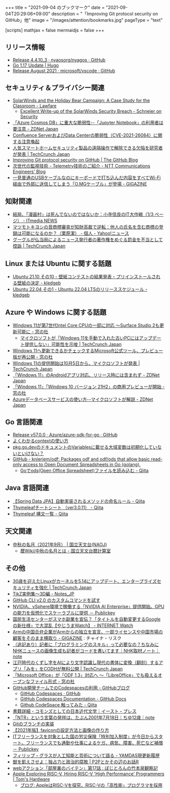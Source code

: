 +++
title = "2021-09-04 のブックマーク"
date =  "2021-09-04T20:29:06+09:00"
description = "「Improving Git protocol security on GitHub」他"
image = "/images/attention/bookmarks.jpg"
pageType = "text"

[scripts]
  mathjax = false
  mermaidjs = false
+++

## リリース情報

- [Release 4.4.10_3 · nyaosorg/nyagos · GitHub](https://github.com/nyaosorg/nyagos/releases/tag/4.4.10_3)
- [Go 1.17 Update | Hugo](https://gohugo.io/news/0.88.0-relnotes/)
- [Release August 2021 · microsoft/vscode · GitHub](https://github.com/microsoft/vscode/releases/tag/1.60.0)

## セキュリティ＆プライバシー関連

- [SolarWinds and the Holiday Bear Campaign: A Case Study for the Classroom - Lawfare](https://www.lawfareblog.com/solarwinds-and-holiday-bear-campaign-case-study-classroom)
  - [Excellent Write-up of the SolarWinds Security Breach - Schneier on Security](https://www.schneier.com/blog/archives/2021/08/excellent-write-up-of-the-solarwinds-security-breach.html)
- [「Azure Cosmos DB」に重大な脆弱性--「Jupyter Notebook」の利用者は要注意 - ZDNet Japan](https://japan.zdnet.com/article/35175898/)
- [Confluence ServerおよびData Centerの脆弱性（CVE-2021-26084）に関する注意喚起](https://www.jpcert.or.jp/at/2021/at210037.html)
- [人気スマートホームセキュリティ製品の遠隔操作で解除できる欠陥を研究者が発表  |  TechCrunch Japan](https://techcrunch.com/2021/08/31/fortress-home-security-rapid7/)
- [Improving Git protocol security on GitHub | The GitHub Blog](https://github.blog/2021-09-01-improving-git-protocol-security-github/)
- [次世代の監視技術 - Telemetry技術のご紹介 - NTT Communications Engineers' Blog](https://engineers.ntt.com/entry/2021/09/02/162022)
- [一見普通のUSBケーブルなのにキーボードで打ち込んだ内容をすべてWi-Fi経由で外部に送信してしまう「O.MGケーブル」が登場 - GIGAZINE](https://gigazine.net/news/20210903-o-mg-cable-leak-key-type/)

## 知財関連

- [結局、「漫画村」は死んでないのではないか：小寺信良のIT大作戦（1/3 ページ） - ITmedia NEWS](https://www.itmedia.co.jp/news/articles/2108/30/news065.html)
- [マツモトキヨシの音商標審査が知財高裁で逆転：他人の氏名を含む商標の登録は可能になるのか？（栗原潔） - 個人 - Yahoo!ニュース](https://news.yahoo.co.jp/byline/kuriharakiyoshi/20210901-00256147)
- [グーグルが仏当局によるニュース発行者の著作権をめぐる罰金を不当として控訴  |  TechCrunch Japan](https://techcrunch.com/2021/09/01/google-appeals-disproportionate-french-copyright-talks-fine/)

## Linux または Ubuntu に関する話題

- [Ubuntu 21.10 その10 - 壁紙コンテストの結果発表・プリインストールされる壁紙の決定 - kledgeb](https://kledgeb.blogspot.com/2021/08/ubuntu-2110-10.html)
- [Ubuntu 22.04 その1 - Ubuntu 22.04 LTSのリリーススケジュール - kledgeb](https://kledgeb.blogspot.com/2021/08/ubuntu-2204-1-ubuntu-2204-lts.html)

## Azure や Windows に関する話題

- [Windows 11が第7世代Intel Core CPUの一部に対応 ～Surface Studio 2も更新可能に - 窓の杜](https://forest.watch.impress.co.jp/docs/news/1346975.html)
  - [マイクロソフトが「Windows 11を手動で入れた古いPCにはアップデート提供しない」可能性を示唆  |  TechCrunch Japan](https://jp.techcrunch.com/2021/08/30/windows-11-not-update-old-cpus/)
- [Windows 11へ更新できるかチェックするMicrosoft公式ツール、プレビュー版が再公開 - 窓の杜](https://forest.watch.impress.co.jp/docs/news/1346972.html)
- [Windows 11の提供開始は10月5日から、マイクロソフトが発表  |  TechCrunch Japan](https://techcrunch.com/2021/08/31/windows-11-launches-october-5/)
- [「Windows 11」のAndroidアプリ対応、リリース時には含まれず - ZDNet Japan](https://japan.zdnet.com/article/35176000/)
- [「Windows 11」「Windows 10 バージョン 21H2」の商用プレビューが開始 - 窓の杜](https://forest.watch.impress.co.jp/docs/news/1348400.html)
- [Azureデータベースサービスの使い方--マイクロソフトが解説 - ZDNet Japan](https://japan.zdnet.com/article/35176194/)

## Go 言語関連

- [Release v57.0.0 · Azure/azure-sdk-for-go · GitHub](https://github.com/Azure/azure-sdk-for-go/releases/tag/v57.0.0)
- [よくわかるcontextの使い方](https://zenn.dev/hsaki/books/golang-context)
- [pkg.go.devのドキュメントのVariablesに載せる大域変数は初期化していないといけない？](https://zenn.dev/ikawaha/articles/20210828-f24a0f5a8f0359)
- [GitHub - knieriem/odf: Packages odf and odf/ods that allow basic read-only access to Open Document Spreadsheets in Go (golang).](https://github.com/knieriem/odf)
  - [Goでods(Open Office Spreadsheet)ファイルを読み込む - Qiita](https://qiita.com/jp_ibis/items/506911b0deaa5ff94687)

## Java  言語関連

- [【Spring Data JPA】自動実装されるメソッドの命名ルール - Qiita](https://qiita.com/shindo_ryo/items/af7d12be264c2cc4b252)
- [Thymeleafチートシート （ver3.0.11） - Qiita](https://qiita.com/oh_yeah_sayryo/items/913646e31bd2064ba5c9)
- [Thymeleaf 構文一覧 - Qiita](https://qiita.com/yakumo3390/items/6b3fcc9e00f7a682660c)

## 天文関連

- [中秋の名月（2021年9月） | 国立天文台(NAOJ)](https://www.nao.ac.jp/astro/sky/2021/09-topics03.html)
  - [暦Wiki/中秋の名月とは - 国立天文台暦計算室](https://eco.mtk.nao.ac.jp/koyomi/wiki/C3E6BDA9A4CECCBEB7EEA4C8A4CF.html)

## その他

- [30歳を迎えたLinuxがカーネルを5.14にアップデート、エンタープライズセキュリティを強化  |  TechCrunch Japan](https://techcrunch.com/2021/08/27/linux-5-14-set-to-boost-future-enterprise-application-security/)
- [TikZ実例集〜3D編 - Notes_JP](https://www.mynote-jp.com/entry/TikZ-examples)
- [GitHub CLI v2.0 のカスタムコマンドを試す](https://zenn.dev/ymmmtym/articles/github-cli-gh-extension)
- [NVIDIA、vSphere環境で稼働する「NVIDIA AI Enterprise」提供開始。GPUの能力を仮想化でスケーラブルに提供 － Publickey](https://www.publickey1.jp/blog/21/nvidiavspherenvidia_ai_enterprisegpu.html)
- [国民生活センターがスマホ副業を宣伝？「タイトルを自動変更するGoogleの新仕様」で大混乱【やじうまWatch】 - INTERNET Watch](https://internet.watch.impress.co.jp/docs/yajiuma/1347019.html)
- [Armの中国合弁企業がArmからの独立を宣言、一部ライセンスや中国市場の顧客をそのまま横取り - GIGAZINE](https://gigazine.net/news/20210831-arm-china-robbed-ip/) : チャイナ・リスク
- [（追記あり）記者に「プログラミングのスキル」って必要なの？ちなみにNHKニュースの画像生成も記者がコードを書いてます｜NHK取材ノート｜note](https://note.com/nhk_syuzai/n/n9ccbd599da50)
- [江戸時代のくずし字をAIにより文字認識し現代の書体に変換（翻刻）するアプリ「みを」をCODHが無料公開  |  TechCrunch Japan](https://jp.techcrunch.com/2021/08/31/codh-kuzusiji-recognition-app/)
- [「Microsoft Office」が「ODF 1.3」対応へ ～「LibreOffice」でも扱えるオープンなファイル形式 - 窓の杜](https://forest.watch.impress.co.jp/docs/news/1347283.html)
- [GitHub開発チームでのCodespacesの利用 - GitHubブログ](https://github.blog/jp/2021-08-30-githubs-engineering-team-moved-codespaces/)
  - [GitHub Codespaces · GitHub](https://github.com/features/codespaces)
  - [GitHub Codespaces Documentation - GitHub Docs](https://docs.github.com/en/codespaces)
  - [Github CodeSpace 触ってみた - Qiita](https://qiita.com/Alt225/items/5d904fafc779e6505768)
- [書籍詳細 - コモンズとしての日本近代文学｜イースト・プレス](https://www.eastpress.co.jp/goods/detail/9784781619989)
- [「NTR」という言葉の発祥は、たぶん2001年7月18日｜ちゆ12歳｜note](https://note.com/tiyu/n/n34e917d87120)
- [Gitのブランチの実装](https://zenn.dev/kaityo256/articles/inside_the_branch)
- [【2021年版】faviconの設定方法と画像の作り方](https://zenn.dev/pacchiy/articles/e4dcd7bd29d387)
- [ITフリーランスを対象とした国の労災保険「特別加入制度」が今日からスタート。フリーランスでも通勤や仕事によるケガ、病気、障害、死亡など補償 － Publickey](https://www.publickey1.jp/blog/21/it_2022.html)
- [フィリップ・グラスが人工知能と芸術について語る - YAMDAS現更新履歴](https://yamdas.hatenablog.com/entry/20210902/philip-glass-on-ai)
- [獣を飢えさせよ：独占力と政治的腐敗 | P2Pとかその辺のお話R](https://p2ptk.org/monopoly/antitrust/3358)
- [webアクション「部屋裏のバイテン」第17話 : ぽじとろんの竹本泉観察記](https://positron.exblog.jp/32420467/)
- [Apple Exploring RISC-V, Hiring RISC-V 'High Performance' Programmers | Tom's Hardware](https://www.tomshardware.com/news/apple-looking-for-risc-v-programmers)
  - [ブログ: AppleはRISC-Vを探究、RISC-Vの「高性能」プログラマを採用](https://okuranagaimo.blogspot.com/2021/09/applerisc-vrisc-v.html)
